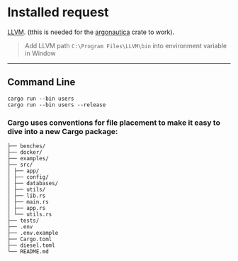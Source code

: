 # Installed request

[LLVM](https://releases.llvm.org/download.html). (tthis is needed for
the [argonautica](https://crates.io/crates/argonautica) crate to work).
> Add LLVM path `C:\Program Files\LLVM\bin` into environment variable in Window

---

## Command Line

```shell
cargo run --bin users
cargo run --bin users --release
```

### Cargo uses conventions for file placement to make it easy to dive into a new Cargo package:

```
├── benches/
├── docker/
├── examples/
├── src/
│ ├── app/
│ ├── config/
│ ├── databases/
│ ├── utils/
│ ├── lib.rs
│ ├── main.rs
│ ├── app.rs
│ └── utils.rs
├── tests/
├── .env
├── .env.example
├── Cargo.toml
├── diesel.toml
└── README.md

```
